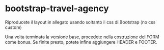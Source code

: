 # bootstrap-travel-agency

Riproducete il layout in allegato usando soltanto il css di Bootstrap (no css custom)

Una volta terminata la versione base, procedete nella costruzione del FORM come bonus. Se finite presto, potete infine aggiungere HEADER e FOOTER.
